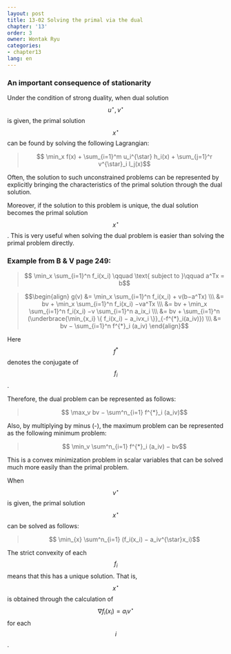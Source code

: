 ```yaml
---
layout: post
title: 13-02 Solving the primal via the dual
chapter: '13'
order: 3
owner: Wontak Ryu
categories:
- chapter13
lang: en
---
```


### An important consequence of stationarity
Under the condition of strong duality, when dual solution $$u^{\star}, v^{\star}$$ is given, the primal solution $$x^{\star}$$ can be found by solving the following Lagrangian:

> $$ \min_x f(x) + \sum_{i=1}^m u_i^{\star} h_i(x) + \sum_{j=1}^r v^{\star}_i l_j(x)$$

Often, the solution to such unconstrained problems can be represented by explicitly bringing the characteristics of the primal solution through the dual solution.

Moreover, if the solution to this problem is unique, the dual solution becomes the primal solution $$x^{\star}$$.
This is very useful when solving the dual problem is easier than solving the primal problem directly.


### Example from B & V page 249:
> $$ \min_x \sum_{i=1}^n f_i(x_i) \qquad \text{ subject to }\qquad a^Tx = b$$


> $$\begin{align}
> g(v) &= \min_x \sum_{i=1}^n f_i(x_i) + v(b−a^Tx) \\\
> &= bv + \min_x \sum_{i=1}^n f_i(x_i) −va^Tx \\\
> &= bv + \min_x \sum_{i=1}^n f_i(x_i) −v \sum_{i=1}^n a_ix_i \\\
> &= bv + \sum_{i=1}^n (\underbrace{\min_{x_i} \{ f_i(x_i) − a_ivx_i \}}_{-f^{*}_i(a_iv)}) \\\
> &= bv − \sum_{i=1}^n f^{*}_i (a_iv)
> \end{align}$$
 
Here $$f^{*}$$ denotes the conjugate of $$f_i$$.

Therefore, the dual problem can be represented as follows:
> $$ \max_v bv − \sum^n_{i=1} f^{*}_i (a_iv)$$

Also, by multiplying by minus (-), the maximum problem can be represented as the following minimum problem:
> $$ \min_v \sum^n_{i=1} f^{*}_i (a_iv) − bv$$

This is a convex minimization problem in scalar variables that can be solved much more easily than the primal problem.

When $$v^{\star}$$ is given, the primal solution $$x^{\star}$$ can be solved as follows:
> $$ \min_{x} \sum^n_{i=1} (f_i(x_i) − a_iv^{\star}x_i)$$

The strict convexity of each $$f_i$$ means that this has a unique solution.
That is, $$x^{\star}$$ is obtained through the calculation of $$∇f_i(x_i) = a_iv^{\star}$$ for each $$i$$.

